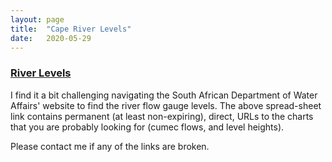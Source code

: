 ```yaml
---
layout: page
title:  "Cape River Levels"
date:   2020-05-29
---
```


### [River Levels](https://docs.google.com/spreadsheets/d/e/2PACX-1vSrvfmAJjNp7dg7eLW6P2ZQs09h-TpATIjnaUL8U9JCdee6Y6lmWLX4CdWaTsNBD_IykDDUURLJ7kFZ/pubhtml?gid=1920985366&single=true)

I find it a bit challenging navigating the South African Department of Water Affairs' website to find the river flow gauge levels.
The above spread-sheet link contains permanent (at least non-expiring), direct, URLs to the charts 
that you are probably looking for (cumec flows, and level heights).

Please contact me if any of the links are broken.





